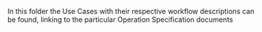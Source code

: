 In this folder the Use Cases with their respective workflow descriptions can be found, linking to the particular Operation Specification documents 
